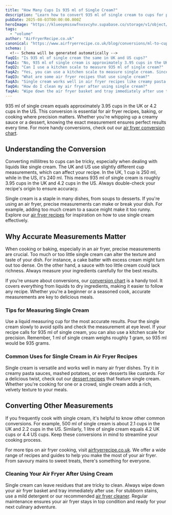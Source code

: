 ```yaml
---
title: "How Many Cups Is 935 ml of Single Cream?"
description: "Learn how to convert 935 ml of single cream to cups for perfect baking and cooking. Get accurate measurements in seconds!"
pubDate: 2025-08-03T00:00:00.000Z
heroImage: "https://klueoymssxwfnxsvcyhv.supabase.co/storage/v1/object/public/Shmucket/how-many-cups-is-935-ml-of-single-cream.webp"
tags:
  - "volume"
author: "AirFryerRecipe.co.uk"
canonical: "https://www.airfryerrecipe.co.uk/blog/conversions/ml-to-cups/how-many-cups-is-935-ml-of-single-cream"
schema: |
  <!-- Schema will be generated automatically -->
faqQ1: "Is 935 ml of single cream the same in UK and US cups?"
faqA1: "No, 935 ml of single cream is approximately 3.95 cups in the UK and 4.2 cups in the US. The difference comes from the varying cup sizes used in each country. Always check your recipe's origin to ensure accuracy."
faqQ2: "Can I use a kitchen scale to measure 935 ml of single cream?"
faqA2: "Yes, you can use a kitchen scale to measure single cream. Since 1 ml of single cream weighs about 1 gram, 935 ml would be roughly 935 grams. This method is especially useful if you don't have a liquid measuring cup handy."
faqQ3: "What are some air fryer recipes that use single cream?"
faqA3: "Single cream works well in air fryer recipes like creamy pasta sauces, mashed potatoes, and desserts such as custards or puddings. For inspiration, explore our dessert category on <a href=https://www.airfryerrecipe.co.uk>airfryerrecipe.co.uk</a>."
faqQ4: "How do I clean my air fryer after using single cream?"
faqA4: "Wipe down the air fryer basket and tray immediately after use to prevent residues. For tough stains, use a mild detergent or a specialised <a href=https://www.airfryerrecipe.co.uk/air-fryer-cleaner>air fryer cleaner</a>. Regular cleaning ensures your appliance stays in top condition."
---
```

<p>935 ml of single cream equals approximately 3.95 cups in the UK or 4.2 cups in the US. This conversion is essential for air fryer recipes, baking, or cooking where precision matters. Whether you're whipping up a creamy sauce or a dessert, knowing the exact measurement ensures perfect results every time. For more handy conversions, check out our <a href=https://www.airfryerrecipe.co.uk/air-fryer-conversion-chart>air fryer conversion chart</a>.</p>

<h2>Understanding the Conversion</h2>
<p>Converting millilitres to cups can be tricky, especially when dealing with liquids like single cream. The UK and US use slightly different cup measurements, which can affect your recipe. In the UK, 1 cup is 250 ml, while in the US, it's 240 ml. This means 935 ml of single cream is roughly 3.95 cups in the UK and 4.2 cups in the US. Always double-check your recipe's origin to ensure accuracy.</p>
<p>Single cream is a staple in many dishes, from soups to desserts. If you're using an air fryer, precise measurements can make or break your dish. For example, adding too much cream to a sauce might make it too runny. Explore our <a href=https://www.airfryerrecipe.co.uk/recipes>air fryer recipes</a> for inspiration on how to use single cream effectively.</p>

<h2>Why Accurate Measurements Matter</h2>
<p>When cooking or baking, especially in an air fryer, precise measurements are crucial. Too much or too little single cream can alter the texture and taste of your dish. For instance, a cake batter with excess cream might turn out too dense. On the other hand, a sauce with too little cream could lack richness. Always measure your ingredients carefully for the best results.</p>
<p>If you're unsure about conversions, our <a href=https://www.airfryerrecipe.co.uk/air-fryer-conversion-chart>conversion chart</a> is a handy tool. It covers everything from liquids to dry ingredients, making it easier to follow any recipe. Whether you're a beginner or a seasoned cook, accurate measurements are key to delicious meals.</p>

<h3>Tips for Measuring Single Cream</h3>
<p>Use a liquid measuring cup for the most accurate results. Pour the single cream slowly to avoid spills and check the measurement at eye level. If your recipe calls for 935 ml of single cream, you can also use a kitchen scale for precision. Remember, 1 ml of single cream weighs roughly 1 gram, so 935 ml would be 935 grams.</p>

<h3>Common Uses for Single Cream in Air Fryer Recipes</h3>
<p>Single cream is versatile and works well in many air fryer dishes. Try it in creamy pasta sauces, mashed potatoes, or even desserts like custards. For a delicious twist, check out our <a href=https://www.airfryerrecipe.co.uk/recipe-category/dessert>dessert recipes</a> that feature single cream. Whether you're cooking for one or a crowd, single cream adds a rich, velvety texture to your meals.</p>

<h2>Converting Other Measurements</h2>
<p>If you frequently cook with single cream, it's helpful to know other common conversions. For example, 500 ml of single cream is about 2.1 cups in the UK and 2.2 cups in the US. Similarly, 1 litre of single cream equals 4.2 UK cups or 4.4 US cups. Keep these conversions in mind to streamline your cooking process.</p>
<p>For more tips on air fryer cooking, visit <a href=https://www.airfryerrecipe.co.uk>airfryerrecipe.co.uk</a>. We offer a wide range of recipes and guides to help you make the most of your air fryer. From savoury mains to sweet treats, there's something for everyone.</p>

<h3>Cleaning Your Air Fryer After Using Cream</h3>
<p>Single cream can leave residues that are tricky to clean. Always wipe down your air fryer basket and tray immediately after use. For stubborn stains, use a mild detergent or our recommended <a href=https://www.airfryerrecipe.co.uk/air-fryer-cleaner>air fryer cleaner</a>. Regular maintenance ensures your air fryer stays in top condition and ready for your next culinary adventure.</p>
